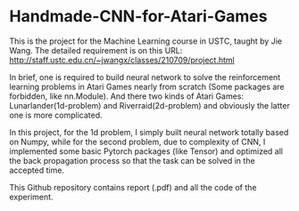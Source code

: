 # Handmade-CNN-for-Atari-Games
This is the project for the Machine Learning course in USTC, taught by Jie Wang. The detailed requirement is on this URL: http://staff.ustc.edu.cn/~jwangx/classes/210709/project.html

In brief, one is required to build neural network to solve the reinforcement learning problems in Atari Games nearly from scratch (Some packages are forbidden, like nn.Module). And there two kinds of Atari Games: Lunarlander(1d-problem) and Riverraid(2d-problem) and obviously the latter one is more complicated.

In this project, for the 1d problem, I simply built neural network totally based on Numpy, while for the second problem, due to complexity of CNN, I implemented some basic Pytorch packages (like Tensor) and optimized all the back propagation process so that the task can be solved in the accepted time. 

This Github repository contains report (.pdf) and all the code of the experiment.
